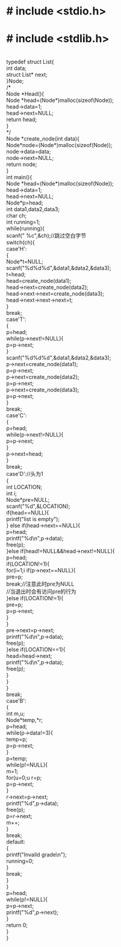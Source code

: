 # # include <stdio.h><br>
 # # include <stdlib.h><br>
<br>
typedef struct List{<br>
	int data;<br>
	struct List* next;<br>
}Node;<br>
/*<br>
Node *Head(){<br>
	Node *head=(Node*)malloc(sizeof(Node));<br>
	head->data=1;<br>
	head->next=NULL;<br>
	return head;<br>
}<br>
*/<br>
Node *create_node(int data){<br>
	Node*node=(Node*)malloc(sizeof(Node));<br>
	node->data=data;<br>
	node->next=NULL;<br>
	return node;<br>
}<br>
int main(){<br>
	Node *head=(Node*)malloc(sizeof(Node));<br>
	head->data=1;<br>
	head->next=NULL;<br>
	Node*p=head;<br>
	int data1,data2,data3;<br>
	char ch;<br>
	int running=1;<br>
	while(running){<br>
		scanf(" %c",&ch);//跳过空白字节 <br>
		switch(ch){<br>
			case'H':<br>
				{<br>
				Node*t=NULL;<br>
				scanf("%d%d%d",&data1,&data2,&data3);<br>
				t=head;<br>
				head=create_node(data1);<br>
				head->next=create_node(data2);<br>
				head->next->next=create_node(data3);<br>
				head->next->next->next=t;<br>
				}<br>
				break;<br>
			case'T':<br>
				{<br>
				p=head;<br>
				while(p->next!=NULL){<br>
					p=p->next;<br>
				}<br>
				scanf("%d%d%d",&data1,&data2,&data3);<br>
				p->next=create_node(data1);<br>
				p=p->next;<br>
				p->next=create_node(data2);<br>
				p=p->next;<br>
				p->next=create_node(data3);<br>
				p=p->next;		<br>
				}<br>
				break;<br>
			case'C':<br>
				{<br>
				p=head;<br>
				while(p->next!=NULL){<br>
					p=p->next;<br>
				}<br>
				p->next=head;<br>
				}<br>
				break;<br>
			case'D'://头为1 <br>
				{ <br>
				int LOCATION;<br>
				int i;<br>
				Node*pre=NULL;<br>
				scanf("%d",&LOCATION);<br>
				if(head==NULL){<br>
					printf("list is empty"); <br>
				} else if(head->next==NULL){<br>
					p=head;<br>
					printf("%d\n",p->data);<br>
					free(p);<br>
				}else if(head!=NULL&&head->next!=NULL){<br>
					p=head;<br>
					if(LOCATION!=1){<br>
					for(i=1;i<LOCATION;i++){//当LOCATION输入1，2时会崩溃 <br>
						if(p->next==NULL){<br>
							pre=p; <br>
							break;//注意此时pre为NULL<br>
							//当退出时会有访问pre的行为 <br>
						}else if(LOCATION!=1){<br>
							pre=p;<br>
							p=p->next;<br>
						}<br>
						}<br>
						pre->next=p->next;<br>
						printf("%d\n",p->data);<br>
						free(p);<br>
					}else if(LOCATION==1){<br>
						head=head->next;<br>
						printf("%d\n",p->data);<br>
						free(p);<br>
					}<br>
					}<br>
				} <br>
				break;<br>
			case'B':<br>
				{<br>
				int m,u;<br>
				Node*temp,*r;<br>
				p=head;<br>
				while(p->data!=3){<br>
					temp=p;<br>
					p=p->next;<br>
				}<br>
				p=temp;<br>
				while(p!=NULL){<br>
					m=1;<br>
					for(u=0;u<m;u++){<br>
							r=p;	<br>
							p=p->next;<br>
						}<br>
					r->next=p->next;	<br>
					printf("%d",p->data);<br>
					free(p);<br>
					p=r->next;<br>
					m++;	<br>
				}<br>
				break;<br>
			default:<br>
				{<br>
				printf("Invaild grade\n");<br>
				running=0;<br>
				}<br>
				break;<br>
			}	<br>
		}<br>
	p=head;<br>
	while(p!=NULL){<br>
		p=p->next;<br>
		printf("%d",p->next);<br>
	}<br>
	return 0;<br>
}<br>
}